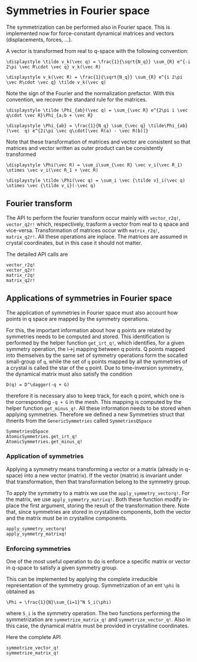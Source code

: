 # Symmetries in Fourier space

The symmetrization can be performed also in Fourier space.
This is implemented now for force-constant dynamical matrices and vectors (displacements, forces, ...).

A vector is transformed from real to q-space with the following convention:

``
\displaystyle
\tilde v_k(\vec q) = \frac{1}{\sqrt{N_q}} \sum_{R} e^{-i 2\pi \vec R\cdot \vec q} v_k(\vec R)
``

``
\displaystyle
v_k(\vec R) = \frac{1}{\sqrt{N_q}} \sum_{R} e^{i 2\pi \vec R\cdot \vec q} \tilde v_k(\vec q)
``

Note the sign of the Fourier and the normalization prefactor. With this convention, we recover the standard rule for the matrices.

``
\displaystyle
\tilde \Phi_{ab}(\vec q) = \sum_{\vec R} e^{2\pi i \vec q\cdot \vec R}\Phi_{a;b + \vec R}
``

``
\displaystyle
\Phi_{ab} = \frac{1}{N_q} \sum_{\vec q}
\tilde\Phi_{ab}(\vec  q) e^{2i\pi \vec q\cdot[\vec R(a) - \vec R(b)]}
``

Note that these transformation of matrices and vector are consistent so that matrices and vector written as outer product can be consistently transformed

``
\displaystyle
\Phi(\vec R) = \sum_i\sum_{\vec R} \vec v_i(\vec R_1) \otimes \vec v_i(\vec R_1 + \vec R)
``

``
\displaystyle
\tilde \Phi(\vec q) = \sum_i \vec {\tilde v}_i(\vec q) \otimes \vec {\tilde v_i}(-\vec q)
``


## Fourier transform

The API to perform the fourier transform occur mainly with `vector_r2q!`, `vector_q2r!` which, respectively, trasform a vector from real to q space and vice-versa. Transformation of matrices occur with `matrix_r2q!`, `matrix_q2r!`. All these operations are inplace. The matrices are assumed in crystal coordinates, but in this case it should not matter.

The detailed API calls are

```@docs
vector_r2q!
vector_q2r!
matrix_r2q!
matrix_q2r!
```


## Applications of symmetries in Fourier space

The application of symmetries in Fourier space must also account how points in q space are mapped by the symmetry operations.

For this, the important information about how q points are related by symmetries
needs to be computed and stored.
This identification is performed by the helper function `get_irt_q!`, which identifies, for a given symmetry operation, the i->j mapping between q points. Q points mapped into themselves by the same set of symmetry operations form the socalled small-group of ``q``, while the set of ``q`` points mapped by all the symmetries of a crystal is called the star of the ``q`` point.
Due to time-inversion symmetry, the dynamical matrix must also satisfy the condition

``
D(q) = D^\dagger(-q + G)
``

therefore it is necessary also to keep track, for each q point, which one is the corresponding ``-q + G`` in the mesh. This mapping is computed by the helper function `get_minus_q!`. All these information needs to be stored when applying symmetries. Therefore we defined a new Symmetries struct that ihnerits from the `GenericSymmetries` called `SymmetriesQSpace`

```@docs
SymmetriesQSpace
AtomicSymmetries.get_irt_q!
AtomicSymmetries.get_minus_q!
```

### Application of symmetries

Applying a symmetry means transforming a vector or a matrix (already in q-space) into a new vector (matrix). If the vector (matrix) is invariant under that transformation, then that transformation belong to the symmetry group.

To apply the symmetry to a matrix we use the `apply_symmetry_vectorq!`. For the matrix, we use `apply_symmetry_matrixq!`. Both these function modify in-place the first argument, storing the result of the transformation there.
Note that, since symmetries are stored in crystalline components, both the vector and the matrix must be in crystalline components. 

```@docs
apply_symmetry_vectorq!
apply_symmetry_matrixq!
```

### Enforcing symmetries

One of the most useful operation to do is enforce a specific matrix or vector in q-space to satisfy a given symmetry group.

This can be implemented by applying the complete irreducible representation of the symmetry group. Symmetrization of an ent `\phi` is obtained as

``
\Phi = \frac{1}{N}\sum_{i=1}^N S_i(\phi)
``

where ``S_i`` is the symmetry operation. The two functions performing the symmetrization are `symmetrize_matrix_q!` and `symmetrize_vector_q!`. Also in this case, the dynamical matrix must be provided in crystalline coordinates.

Here the complete API

```@docs
symmetrize_vector_q!
symmetrize_matrix_q!
```


